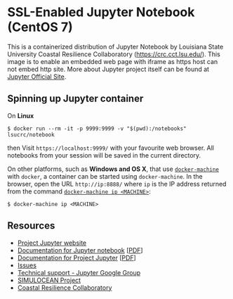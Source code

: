 # SSL-Enabled Jupyter Notebook (CentOS 7)

This is a containerized distribution of Jupyter Notebook by Louisiana State University 
Coastal Resilience Collaboratory (https://crc.cct.lsu.edu/). This image is to enable
an embedded web page with iframe as https host can not embed http site. More about 
Jupyter project itself can be found at [Jupyter Official Site](http://jupyter.org/).

## Spinning up Jupyter container

On **Linux** 

    $ docker run --rm -it -p 9999:9999 -v "$(pwd):/notebooks" lsucrc/notebook

then Visit `https://localhost:9999/` with your favourite web browser. All notebooks from your session will be saved in the current directory.

On other platforms, such as **Windows and OS X**, that use
[`docker-machine`](https://docs.docker.com/machine/install-machine/) with `docker`, a container can be started using
`docker-machine`. In the browser, open the URL `http://ip:8888/` where `ip` is
the IP address returned from the command [`docker-machine ip <MACHINE>`](https://docs.docker.com/machine/reference/ip/):

    $ docker-machine ip <MACHINE>

## Resources
- [Project Jupyter website](https://jupyter.org)
- [Documentation for Jupyter notebook](http://jupyter-notebook.readthedocs.org/en/latest/) [[PDF](https://media.readthedocs.org/pdf/jupyter-notebook/latest/jupyter-notebook.pdf)]
- [Documentation for Project Jupyter](http://jupyter.readthedocs.org/en/latest/index.html) [[PDF](https://media.readthedocs.org/pdf/jupyter/latest/jupyter.pdf)]
- [Issues](https://github.com/jupyter/notebook/issues)
- [Technical support - Jupyter Google Group](https://groups.google.com/forum/#!forum/jupyter)
- [SIMULOCEAN Project](http://xsede.simulocean.org)
- [Coastal Resilience Collaboratory](http://crc.cct.lsu.edu)
